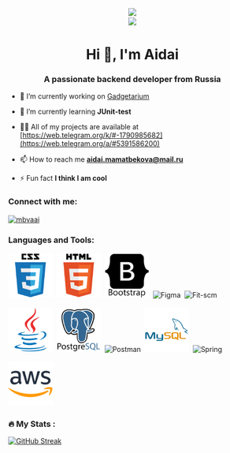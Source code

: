 <div id="header" align="center">
  <img src="https://media.giphy.com/media/M9gbBd9nbDrOTu1Mqx/giphy.gif" width="230"/>
</div>
<div id="header" align="center">
  <img src="https://phonoteka.org/uploads/posts/2022-02/1644403131_15-phonoteka-org-p-fon-kod-programmirovaniya-20.jpg"/>
</div>
<h1 align="center">Hi 👋, I'm Aidai</h1>
<h3 align="center">A passionate backend developer from Russia</h3>

- 🔭 I’m currently working on [Gadgetarium](https://github.com/peaksoft-school/Gadgetarium-m4)

- 🌱 I’m currently learning **JUnit-test**

- 👨‍💻 All of my projects are available at [https://web.telegram.org/k/#-1790985682](https://web.telegram.org/a/#5391586200)

- 📫 How to reach me **aidai.mamatbekova@mail.ru**

- ⚡ Fun fact **I think I am cool**

<h3 align="left">Connect with me:</h3>
<p align="left">
<a href="https://instagram.com/mbvaai" target="blank"><img align="center" src="https://raw.githubusercontent.com/rahuldkjain/github-profile-readme-generator/master/src/images/icons/Social/instagram.svg" alt="mbvaai" height="30" width="40" /></a>
</p>


<h3 align="left">Languages and Tools:</h3>
<div>
    <img src="https://raw.githubusercontent.com/devicons/devicon/master/icons/css3/css3-original-wordmark.svg" title="CSS3" alt="CSS" width="90" height="90"/>&nbsp;
    <img src="https://raw.githubusercontent.com/devicons/devicon/master/icons/html5/html5-original-wordmark.svg"  title="HTML5" alt="HTML" width="90" height="90"/>&nbsp;
    <img src="https://raw.githubusercontent.com/devicons/devicon/master/icons/bootstrap/bootstrap-plain-wordmark.svg" title="Bootstrap" alt="React" width="90" height="90"/>&nbsp;
  <img src="https://www.vectorlogo.zone/logos/figma/figma-icon.svg" title="Figma" alt="Figma" width="90" height="90"/>&nbsp;
  <img src="https://www.vectorlogo.zone/logos/git-scm/git-scm-icon.svg" title="Git-scm" alt="Fit-scm " width="90" height="90"/>&nbsp;
  <br>
  <br>
  <img src="https://raw.githubusercontent.com/devicons/devicon/master/icons/java/java-original.svg" title="Java" alt="Java" width="90" height="90"/>&nbsp;
  <img src="https://raw.githubusercontent.com/devicons/devicon/master/icons/postgresql/postgresql-original-wordmark.svg" title="PostgreSql" alt="PostgreSql" width="90" height="90"/>&nbsp;
  <img src="https://www.vectorlogo.zone/logos/getpostman/getpostman-icon.svg" title="Postman"  alt="Postman" width="90" height="90"/>&nbsp;
  <img src="https://github.com/devicons/devicon/blob/master/icons/mysql/mysql-original-wordmark.svg" title="MySQL"  alt="MySQL" width="90" height="90"/>&nbsp;
  <img src="https://www.vectorlogo.zone/logos/springio/springio-icon.svg" title="Spring" alt="Spring" width="90" height="90"/>&nbsp;
  <br><br>
    <img src="https://raw.githubusercontent.com/devicons/devicon/master/icons/amazonwebservices/amazonwebservices-original-wordmark.svg" title="AWS" alt="AWS" width="90" height="90"/>&nbsp;
</div>

### :fire: My Stats :
[![GitHub Streak](https://streak-stats.demolab.com?user=aidai2004&theme=radical)](https://git.io/streak-stats)
